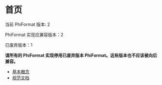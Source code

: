 # 首页

当前 PhiFormat 版本: 2

PhiFormat 实现应兼容版本：2

已废弃版本：1

**请所有的 PhiFormat 实现停用已废弃版本 PhiFormat。这些版本也不应该被向后兼容。**

- [基本概念](./basic-concepts.md)
- [规范文档](./specs/README.md)
